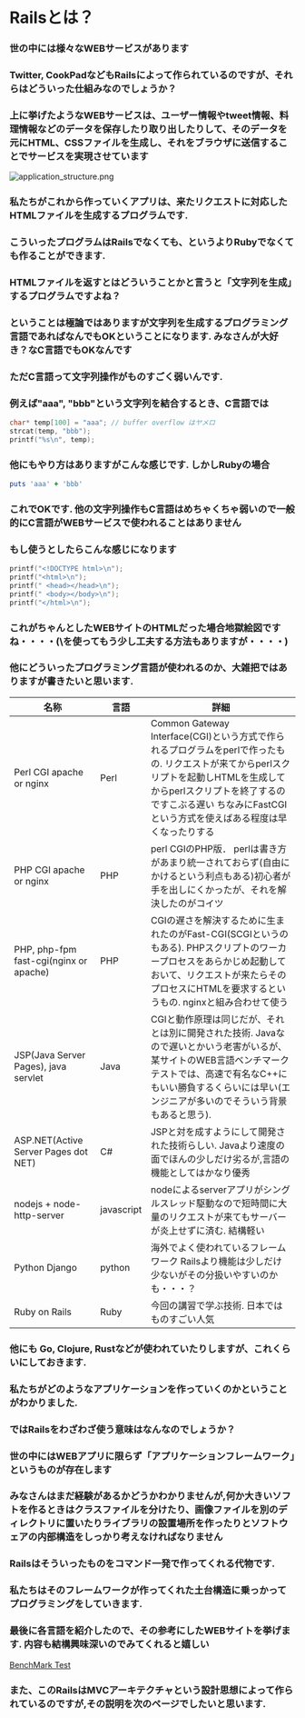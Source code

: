 # Railsとは？

### 世の中には様々なWEBサービスがあります

### Twitter, CookPadなどもRailsによって作られているのですが、それらはどういった仕組みなのでしょうか？

### 上に挙げたようなWEBサービスは、ユーザー情報やtweet情報、料理情報などのデータを保存したり取り出したりして、そのデータを元にHTML、CSSファイルを生成し、それをブラウザに送信することでサービスを実現させています

![application_structure.png](https://kokenstudy.github.io/2017/assets/img/sec_2/application_structure.png)

### 私たちがこれから作っていくアプリは、来たリクエストに対応したHTMLファイルを生成するプログラムです.

### こういったプログラムはRailsでなくても、というよりRubyでなくても作ることができます.

### HTMLファイルを返すとはどういうことかと言うと「文字列を生成」するプログラムですよね？

### ということは極論ではありますが文字列を生成するプログラミング言語であればなんでもOKということになります. みなさんが大好き？なC言語でもOKなんです

### ただC言語って文字列操作がものすごく弱いんです.

### 例えば"aaa", "bbb"という文字列を結合するとき、C言語では
```c
char* temp[100] = "aaa"; // buffer overflow はヤメロ
strcat(temp, "bbb");
printf("%s\n", temp);
```

### 他にもやり方はありますがこんな感じです. しかしRubyの場合
```ruby
puts 'aaa' + 'bbb'
```

### これでOKです. 他の文字列操作もC言語はめちゃくちゃ弱いので一般的にC言語がWEBサービスで使われることはありません

### もし使うとしたらこんな感じになります
```c
printf("<!DOCTYPE html>\n");
printf("<html>\n");
printf(" <head></head>\n");
printf(" <body></body>\n");
printf("</html>\n");
```

### これがちゃんとしたWEBサイトのHTMLだった場合地獄絵図ですね・・・・(\\を使ってもう少し工夫する方法もありますが・・・・)

### 他にどういったプログラミング言語が使われるのか、大雑把ではありますが書きたいと思います.


<table class="table">
  <thead>
    <tr>
      <th>名称</th>
      <th>言語</th>
      <th>詳細</th>
    </tr>
  </thead>
  <tbody>
    <tr>
      <td>Perl CGI apache or nginx</td>
      <td>Perl</td>
      <td>Common Gateway Interface(CGI)という方式で作られるプログラムをperlで作ったもの. リクエストが来てからperlスクリプトを起動しHTMLを生成してからperlスクリプトを終了するのですこぶる遅い ちなみにFastCGIという方式を使えばある程度は早くなったりする</td>
    </tr>
    <tr>
      <td>PHP CGI apache or nginx</td>
      <td>PHP</td>
      <td>perl CGIのPHP版． perlは書き方があまり統一されておらず(自由にかけるという利点もある)初心者が手を出しにくかったが、それを解決したのがコイツ</td>
    </tr>
    <tr>
      <td>PHP, php-fpm fast-cgi(nginx or apache)</td>
      <td>PHP</td>
      <td>CGIの遅さを解決するために生まれたのがFast-CGI(SCGIというのもある). PHPスクリプトのワーカープロセスをあらかじめ起動しておいて、リクエストが来たらそのプロセスにHTMLを要求するというもの. nginxと組み合わせて使う</td>
    </tr>
    <tr>
      <td>JSP(Java Server Pages), java servlet</td>
      <td>Java</td>
      <td>CGIと動作原理は同じだが、それとは別に開発された技術. Javaなので遅いとかいう老害がいるが、某サイトのWEB言語ベンチマークテストでは、高速で有名なC++にもいい勝負するくらいには早い(エンジニアが多いのでそういう背景もあると思う). </td>
    </tr>
    <tr>
      <td>ASP.NET(Active Server Pages dot NET)</td>
      <td>C#</td>
      <td>JSPと対を成すようにして開発された技術らしい. Javaより速度の面でほんの少しだけ劣るが,言語の機能としてはかなり優秀</td>
    </tr>
    <tr>
      <td>nodejs + node-http-server</td>
      <td>javascript</td>
      <td>nodeによるserverアプリがシングルスレッド駆動なので短時間に大量のリクエストが来てもサーバーが炎上せずに済む. 結構軽い</td>
    </tr>
    <tr>
      <td>Python Django</td>
      <td>python</td>
      <td>海外でよく使われているフレームワーク Railsより機能は少しだけ少ないがその分扱いやすいのかも・・・？</td>
    </tr>
    <tr>
      <td>Ruby on Rails</td>
      <td>Ruby</td>
      <td>今回の講習で学ぶ技術. 日本ではものすごい人気</td>
    </tr>
  </tbody>
</table>

### 他にも Go, Clojure, Rustなどが使われていたりしますが、これくらいにしておきます.

### 私たちがどのようなアプリケーションを作っていくのかということがわかりました.

### ではRailsをわざわざ使う意味はなんなのでしょうか？

### 世の中にはWEBアプリに限らず「アプリケーションフレームワーク」というものが存在します

### みなさんはまだ経験があるかどうかわかりませんが,何か大きいソフトを作るときはクラスファイルを分けたり、画像ファイルを別のディレクトリに置いたりライブラリの設置場所を作ったりとソフトウェアの内部構造をしっかり考えなければなりません

### Railsはそういったものをコマンド一発で作ってくれる代物です.

### 私たちはそのフレームワークが作ってくれた土台構造に乗っかってプログラミングをしていきます.


### 最後に各言語を紹介したので、その参考にしたWEBサイトを挙げます. 内容も結構興味深いのでみてくれると嬉しい
[BenchMark Test](https://www.techempower.com/benchmarks/ "Benchmark Test")

### また、このRailsはMVCアーキテクチャという設計思想によって作られているのですが,その説明を次のページでしたいと思います.